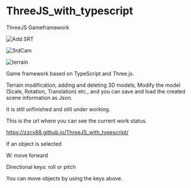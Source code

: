 # ThreeJS_with_typescript
ThreeJS Gameframework

![Add   SRT](https://user-images.githubusercontent.com/28297467/219438755-5855d5c4-f30d-4fdc-8a1c-ab5b8251367e.gif)

![3rdCam](https://user-images.githubusercontent.com/28297467/219438969-336d03b3-00dd-4791-bbc3-f0ef847ae40d.gif)

![terrain](https://user-images.githubusercontent.com/28297467/219438696-46cb1190-487a-4b7f-9601-f2ff767bd79d.gif)

Game framework based on TypeScript and Three.js.

Terrain modification, adding and deleting 3D models,
Modify the model (Scale, Rotation, Translation)
etc., and you can save and load the created scene information as Json.

It is still unfinished and still under working.

This is the url where you can see the current work status.

https://zzcx88.github.io/ThreeJS_with_typescript/

If an object is selected

W: move forward

Directional keys: roll or pitch

You can move objects by using the keys above.
